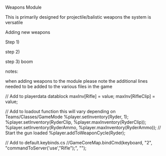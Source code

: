 Weapons Module

This is primarily designed for projectile/balistic weapons the system is versatile

Adding new weapons

Step 1)

step 2)

step 3) boom


notes:

when adding weapons to the module please note the additional lines needed to be added to the various files in the game

// Add to playerdata datablock
maxInv[Rifle] = value; 
maxInv[RifleClip] = value;


// Add to loadout function this will vary depending on Teams/Classes/GameMode
%player.setInventory(Ryder, 1);
%player.setInventory(RyderClip, %player.maxInventory(RyderClip));
%player.setInventory(RyderAmmo, %player.maxInventory(RyderAmmo));    // Start the gun loaded
%player.addToWeaponCycle(Ryder);

// Add to default.keybinds.cs
//GameCoreMap.bindCmd(keyboard, "2", "commandToServer('use',\"Rifle\");", "");













